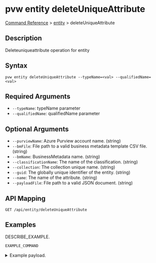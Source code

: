 # pvw entity deleteUniqueAttribute
[Command Reference](../../../README.md#command-reference) > [entity](./main.md) > deleteUniqueAttribute

## Description
Deleteuniqueattribute operation for entity

## Syntax
```
pvw entity deleteUniqueAttribute --typeName=<val> --qualifiedName=<val>
```

## Required Arguments
- `--typeName`: typeName parameter
- `--qualifiedName`: qualifiedName parameter

## Optional Arguments
- `--purviewName`: Azure Purview account name. (string)
- `--bmFile`: File path to a valid business metadata template CSV file. (string)
- `--bmName`: BusinessMetadata name. (string)
- `--classificationName`: The name of the classification. (string)
- `--collection`: The collection unique name. (string)
- `--guid`: The globally unique identifier of the entity. (string)
- `--name`: The name of the attribute. (string)
- `--payloadFile`: File path to a valid JSON document. (string)

## API Mapping
 >  > []()
```
GET /api/entity/deleteUniqueAttribute
```

## Examples
DESCRIBE_EXAMPLE.
```powershell
EXAMPLE_COMMAND
```
<details><summary>Example payload.</summary>
<p>

```json
PASTE_JSON_HERE
```
</p>
</details>
